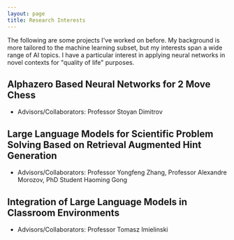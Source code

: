 ```yaml
---
layout: page
title: Research Interests
---
```

The following are some projects I've worked on before. My background is more tailored to the machine learning subset, but my interests span a wide range of AI topics. I have a particular interest in applying neural networks in novel contexts for "quality of life" purposes.


## Alphazero Based Neural Networks for 2 Move Chess
- Advisors/Collaborators: Professor Stoyan Dimitrov
## Large Language Models for Scientific Problem Solving Based on Retrieval Augmented Hint Generation
- Advisors/Collaborators: Professor Yongfeng Zhang, Professor Alexandre Morozov, PhD Student Haoming Gong
## Integration of Large Language Models in Classroom Environments 
- Advisors/Collaborators: Professor Tomasz Imielinski
